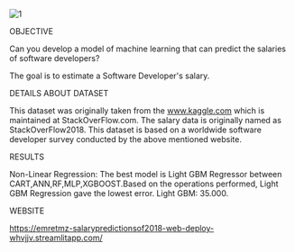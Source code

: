 ![1](https://user-images.githubusercontent.com/79703950/196136577-41cb1ca5-453a-445e-bf82-d1019f46fcbe.png)

OBJECTIVE

Can you develop a model of machine learning that can predict the salaries of software developers?

The goal is to estimate a Software Developer's salary.

DETAILS ABOUT DATASET

This dataset was originally taken from the www.kaggle.com which is maintained at StackOverFlow.com. The salary data is originally named as StackOverFlow2018. This dataset is based on a worldwide software developer survey conducted by the above mentioned website.

RESULTS

Non-Linear Regression:
The best model is Light GBM Regressor between CART,ANN,RF,MLP,XGBOOST.Based on the operations performed, Light GBM Regression gave the lowest error. Light GBM: 35.000.

WEBSITE

https://emretmz-salarypredictionsof2018-web-deploy-whvjjv.streamlitapp.com/
